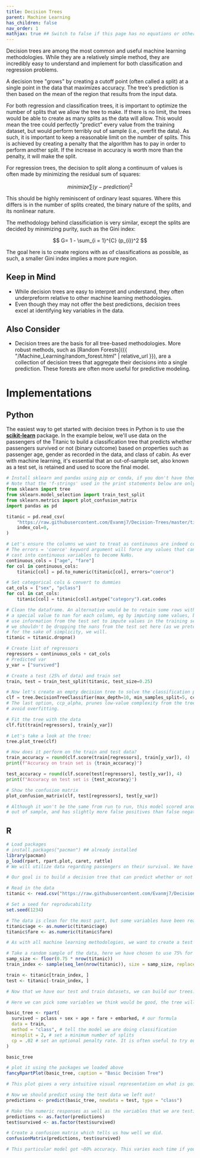 ```yaml
---
title: Decision Trees
parent: Machine Learning
has_children: false
nav_order: 1
mathjax: true ## Switch to false if this page has no equations or other math rendering.
---
```

Decision trees are among the most common and useful machine learning methodologies. While they are a relatively simple method, they are incredibly easy to understand and implement for both classification and regression problems.

A decision tree "grows" by creating a cutoff point (often called a split) at a single point in the data that maximizes accuracy. The tree's prediction is then based on the mean of the region that results from the input data.

For both regression and classification trees, it is important to optimize the number of splits that we allow the tree to make. If there is no limit, the trees would be able to create as many splits as the data will allow. This would mean the tree could perfectly "predict" every value from the training dataset, but would perform terribly out of sample (i.e., overfit the data). As such, it is important to keep a reasonable limit on the number of splits. This is achieved by creating a penalty that the algorithm has to pay in order to perform another split. If the increase in accuracy is worth more than the penalty, it will make the split.

For regression trees, the decision to split along a continuum of values is often made by minimizing the residual sum of squares:

$$
minimize \sum(y-prediction)^2
$$

This should be highly reminiscent of ordinary least squares. Where this differs is in the number of splits created, the binary nature of the splits, and its nonlinear nature.

The methodology behind classificiation is very similar, except the splits are decided by minimizing purity, such as the Gini index:

$$
G= 1 - \sum_{i = 1}^{C} (p_{i})^2
$$

The goal here is to create regions with as of classifications as possible, as such, a smaller Gini index implies a more pure region.

## Keep in Mind
* While decision trees are easy to interpret and understand, they often underpreform relative to other machine learning methodologies.
* Even though they may not offer the best predictions, decision trees excel at identifying key variables in the data.


## Also Consider
* Decision trees are the basis for all tree-based methodologies. More robust methods, such as [Random Forests]({{ "/Machine_Learning/random_forest.html" | relative_url }}), are a collection of decision trees that aggregate their decisions into a single prediction. These forests are often more useful for predictive modeling.

# Implementations

## Python

The easiest way to get started with decision trees in Python is to use the [**scikit-learn**](https://scikit-learn.org/stable/index.html) package. In the example below, we'll use data on the passengers of the Titanic to build a classification tree that predicts whether passengers survived or not (binary outcome) based on
properties such as passenger age, gender as recorded in the data, and class of cabin. As ever with machine learning, it's essential that an out-of-sample set, also known as a test set, is retained and used to score the final model.

```python
# Install sklearn and pandas using pip or conda, if you don't have them already.
# Note that the 'f-strings' used in the print statements below are only available in Python>=3.6.
from sklearn import tree
from sklearn.model_selection import train_test_split
from sklearn.metrics import plot_confusion_matrix
import pandas as pd

titanic = pd.read_csv(
    "https://raw.githubusercontent.com/Evanmj7/Decision-Trees/master/titanic.csv",
    index_col=0,
)

# Let's ensure the columns we want to treat as continuous are indeed continuous by using pd.to_numeric
# The errors = 'coerce' keyword argument will force any values that cannot be
# cast into continuous variables to become NaNs.
continuous_cols = ["age", "fare"]
for col in continuous_cols:
    titanic[col] = pd.to_numeric(titanic[col], errors="coerce")

# Set categorical cols & convert to dummies
cat_cols = ["sex", "pclass"]
for col in cat_cols:
    titanic[col] = titanic[col].astype("category").cat.codes

# Clean the dataframe. An alternative would be to retain some rows with missing values by giving
# a special value to nan for each column, eg by imputing some values, but one should be careful not to
# use information from the test set to impute values in the training set if doing this. Strictly speaking,
# we shouldn't be dropping the nans from the test set here (as we pretend we don't know what's in it) - but
# for the sake of simplicity, we will.
titanic = titanic.dropna()

# Create list of regressors
regressors = continuous_cols + cat_cols
# Predicted var
y_var = ["survived"]

# Create a test (25% of data) and train set
train, test = train_test_split(titanic, test_size=0.25)

# Now let's create an empty decision tree to solve the classification problem:
clf = tree.DecisionTreeClassifier(max_depth=10, min_samples_split=5, ccp_alpha=0.01)
# The last option, ccp_alpha, prunes low-value complexity from the tree to help
# avoid overfitting.

# Fit the tree with the data
clf.fit(train[regressors], train[y_var])

# Let's take a look at the tree:
tree.plot_tree(clf)

# How does it perform on the train and test data?
train_accuracy = round(clf.score(train[regressors], train[y_var]), 4)
print(f"Accuracy on train set is {train_accuracy}")

test_accuracy = round(clf.score(test[regressors], test[y_var]), 4)
print(f"Accuracy on test set is {test_accuracy}")

# Show the confusion matrix
plot_confusion_matrix(clf, test[regressors], test[y_var])

# Although it won't be the same from run to run, this model scored around 80%
# out of sample, and has slightly more false positives than false negatives.

```

## R
```r
# Load packages
# install.packages("pacman") ## already installed
library(pacman)
p_load(rpart, rpart.plot, caret, rattle)
# We will utilize data regarding passengers on their survival. We have multiple pieces of information on every passenger, including passenger age, sex, cabin number, and class.

# Our goal is to build a decision tree that can predict whether or not passengers survived the wreck, making it a classification tree. These same methodologies can be used and applied to a regression tree framework.

# Read in the data
titanic <- read.csv("https://raw.githubusercontent.com/Evanmj7/Decision-Trees/master/titanic.csv")

# Set a seed for reproducability
set.seed(1234)

# The data is clean for the most part, but some variables have been read in as factors instead of numeric variables, so we can fix that with the following code.
titanic$age <- as.numeric(titanic$age)
titanic$fare <- as.numeric(titanic$fare)

# As with all machine learning methodologies, we want to create a test and a training dataset

# Take a random sample of the data, here we have chosen to use 75% for training and 25% for validation
samp_size <- floor(0.75 * nrow(titanic))
train_index <- sample(seq_len(nrow(titanic)), size = samp_size, replace = FALSE)

train <- titanic[train_index, ]
test <- titanic[-train_index, ]

# Now that we have our test and train datasets, we can build our trees. Here, we will use the package "rpart". Other packages, such as "ranger" are also viable options.

# Here we can pick some variables we think would be good, the tree will decide which ones are best. Some data we have isn't useful, such as an individual's name or the random ID we assigned passengers, so there is no need to include them.

basic_tree <- rpart(
  survived ~ pclass + sex + age + fare + embarked, # our formula
  data = train,
  method = "class", # tell the model we are doing classification
  minsplit = 2, # set a minimum number of splits
  cp = .02 # set an optional penalty rate. It is often useful to try out many different ones, use the caret package to test many at once
)

basic_tree

# plot it using the packages we loaded above
fancyRpartPlot(basic_tree, caption = "Basic Decision Tree")

# This plot gives a very intuitive visual representation on what is going on behind the scenes.

# Now we should predict using the test data we left out!
predictions <- predict(basic_tree, newdata = test, type = "class")

# Make the numeric responses as well as the variables that we are testing on into factors
predictions <- as.factor(predictions)
test$survived <- as.factor(test$survived)

# Create a confusion matrix which tells us how well we did.
confusionMatrix(predictions, test$survived)

# This particular model got ~80% accuracy. This varies each time if you do not set a seed. Much better than a coin toss, but not great. With some additional tuning a decision tree can be much more accurate! Try it for yourself by changing the factors that go into the prediction and the penalty rates.

```
